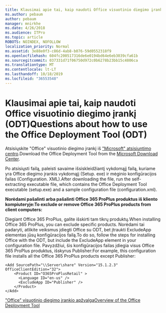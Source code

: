 ```yaml
---
title: Klausimai apie tai, kaip naudoti Office visuotinio diegimo įrankį (ODT)
ms.author: pebaum
author: pebaum
manager: mnirkhe
ms.date: 4/26/2018
ms.audience: ITPro
ms.topic: article
ROBOTS: NOINDEX, NOFOLLOW
localization_priority: Normal
ms.assetid: 3e88e0f3-c86d-4ab8-b076-59d0552318f9
ms.openlocfilehash: 604fc200517316de6e0194bd64e6eb3039cfa61b
ms.sourcegitcommit: 037331d71f06750d972c0b6278b23bb15c4806ca
ms.translationtype: MT
ms.contentlocale: lt-LT
ms.lasthandoff: 10/18/2019
ms.locfileid: "36553548"
---
```

# <a name="questions-about-how-to-use-the-office-deployment-tool-odt"></a><span data-ttu-id="98e7b-102">Klausimai apie tai, kaip naudoti Office visuotinio diegimo įrankį (ODT)</span><span class="sxs-lookup"><span data-stu-id="98e7b-102">Questions about how to use the Office Deployment Tool (ODT)</span></span>

<span data-ttu-id="98e7b-103">Atsisiųskite "Office" visuotinio diegimo įrankį iš ["Microsoft" atsisiuntimo centro](http://go.microsoft.com/fwlink/p/?LinkID=626065).</span><span class="sxs-lookup"><span data-stu-id="98e7b-103">Download the Office Deployment Tool from the [Microsoft Download Center](http://go.microsoft.com/fwlink/p/?LinkID=626065).</span></span>
  
<span data-ttu-id="98e7b-104">Po atsisiųsti failą, paleisti savaime išsiskleidžiantį vykdomąjį failą, kuriame yra Office diegimo įrankis vykdomąjį (Setup. exe) ir mėginio konfigūracijos failas (Configuration. XML).</span><span class="sxs-lookup"><span data-stu-id="98e7b-104">After downloading the file, run the self-extracting executable file, which contains the Office Deployment Tool executable (setup.exe) and a sample configuration file (configuration.xml).</span></span>
  
 <span data-ttu-id="98e7b-105">**Norėdami pašalinti arba pašalinti Office 365 ProPlus produktus iš kliento kompiuteryje:**</span><span class="sxs-lookup"><span data-stu-id="98e7b-105">**To exclude or remove Office 365 ProPlus products from client computers:**</span></span>
  
<span data-ttu-id="98e7b-106">Diegiant Office 365 ProPlus, galite išskirti tam tikrų produktų.</span><span class="sxs-lookup"><span data-stu-id="98e7b-106">When installing Office 365 ProPlus, you can exclude specific products.</span></span> <span data-ttu-id="98e7b-107">Norėdami tai padaryti, atlikite veiksmus įdiegti Office su ODT, bet įtraukti ExcludeApp elementas jūsų konfigūracijos failą.</span><span class="sxs-lookup"><span data-stu-id="98e7b-107">To do so, follow the steps for installing Office with the ODT, but include the ExcludeApp element in your configuration file.</span></span> <span data-ttu-id="98e7b-108">Pavyzdžiui, šis konfigūracijos failas įdiegia visus Office 365 ProPlus produktus, išskyrus Publisher:</span><span class="sxs-lookup"><span data-stu-id="98e7b-108">For example, this configuration file installs all the Office 365 ProPlus products except Publisher:</span></span>
  
```
<Add SourcePath="\\Server\share" Version="15.1.2.3" OfficeClientEdition="32">
    <Product ID="O365ProPlusRetail" >
      <Language ID="en-us" />
      <ExcludeApp ID="Publisher" />
    </Product>
</Add>
```

[<span data-ttu-id="98e7b-109">"Office" visuotinio diegimo įrankio apžvalga</span><span class="sxs-lookup"><span data-stu-id="98e7b-109">Overview of the Office Deployment Tool</span></span>](https://docs.microsoft.com/deployoffice/overview-of-the-office-2016-deployment-tool)
  

